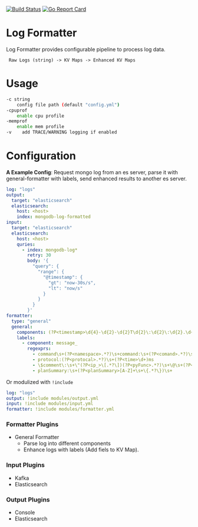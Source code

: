 [![Build Status](https://travis-ci.org/VertexC/log-formatter.svg?branch=master)](https://travis-ci.org/VertexC/log-formatter)
[![Go Report Card](https://goreportcard.com/badge/github.com/VertexC/log-formatter)](https://goreportcard.com/report/github.com/VertexC/log-formatter)
# Log Formatter
Log Formatter provides configurable pipeline to process log data.

``` Raw Logs (string) -> KV Maps -> Enhanced KV Maps```

# Usage
```bash
-c string
    config file path (default "config.yml")
-cpuprof
    enable cpu profile
-memprof
    enable mem profile
-v    add TRACE/WARNING logging if enabled
```

# Configuration
**A Example Config**: Request mongo log from an es server, parse it with general-formatter with labels, send enhanced results to another es server. 
```yaml
log: "logs"
output:
  target: "elasticsearch"
  elasticsearch:
    host: <host>
    index: mongodb-log-formatted
input:
  target: "elasticsearch"
  elasticsearch:
    host: <host>
    quries:
      - index: mongodb-log*
        retry: 30
        body: '{
          "query": {
            "range": {
              "@timestamp": {
                "gt": "now-30s/s", 
                "lt": "now/s"
              }
            }
          }
        }'
formatter: 
  type: "general"
  general:
    components: (?P<timestamp>\d{4}-\d{2}-\d{2}T\d{2}\:\d{2}\:\d{2}.\d+(?:\+|-)\d+)\s+(?P<serverity>(?:F|E|W|I|D))\s+(?P<component>(?:[A-Z]+)?)\s+\[(?P<context>.*?)\]\s+(?P<message_>.*$) 
    labels:
      - component: message_
        regexprs:
          - command\s+(?P<namespace>.*?)\s+command:\s+(?P<comand>.*?)\s+
          - protocol:(?P<protocal>.*?)\s+(?P<time>\d+)ms
          - \$comment\:\s+\"(?P<ip_>\[.*?\])(?P<pyFunc>.*?)\s+\@\s+(?P<pyFile>.*?\.py:[0-9]+)\"
          - planSummary:\s+(?P<planSummary>[A-Z]+\s+\{.*?\})\s+

```
Or modulized with `!include`
```yaml
log: "logs"
output: !include modules/output.yml
input: !include modules/input.yml
formatter: !include modules/formatter.yml
```

###  Formatter Plugins
- General Formatter
  - Parse log into different components
  - Enhance logs with labels (Add fiels to KV Map).

### Input Plugins
- Kafka
- Elasticsearch
### Output Plugins
- Console
- Elasticsearch

